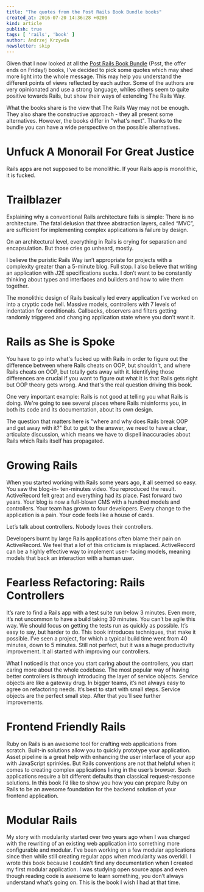 ```yaml
---
title: "The quotes from the Post Rails Book Bundle books"
created_at: 2016-07-20 14:36:28 +0200
kind: article
publish: true
tags: [ 'rails', 'book' ]
author: Andrzej Krzywda
newsletter: skip
---
```


Given that I now looked at all the [Post Rails Book Bundle](http://www.railsbookbundle.com) (Psst, the offer ends on Friday!) books, I've decided to pick some quotes which may shed more light into the whole message. This may help you understand the different points of views reflected by each author. 
Some of the authors are very opinionated and use a strong language, whiles others seem to quite positive towards Rails, but show their ways of extending The Rails Way.

What the books share is the view that The Rails Way may not be enough. They also share the constructive approach - they all present some alternatives.
However, the books differ in "what's next". Thanks to the bundle you can have a wide perspective on the possible alternatives.

<!-- more -->



Unfuck A Monorail For Great Justice
================

Rails apps are not supposed to be monolithic. If your Rails app is monolithic, it is fucked.



Trailblazer
=========

Explaining why a conventional Rails architecture fails is simple: There is no architecture.
The fatal delusion that three abstraction layers, called “MVC”, are sufficient for implementing complex applications is failure by design.

On an architectural level, everything in Rails is crying for separation and encapsulation. But those cries go unheard, mostly.

I believe the puristic Rails Way isn’t appropriate for projects with a complexity greater than a 5-minute blog. Full stop. I also believe that writing an application with J2E specifications sucks. I don’t want to be constantly thinking about types and interfaces and builders and how to wire them together.

The monolithic design of Rails basically led every application I’ve worked on into a cryptic code hell. Massive models, controllers with 7 levels of indentation for conditionals. Callbacks, observers and filters getting randomly triggered and changing application state where you don’t want it.


Rails as She is Spoke
=========

You have to go into what's fucked up with Rails in order to figure out the difference between where Rails cheats on OOP, but shouldn't, and where Rails cheats on OOP, but totally gets away with it. Identifying those differences are crucial if you want to figure out what it is that Rails gets right but OOP theory gets wrong. And that's the real question driving this book.

One very important example: Rails is not good at telling you what Rails is doing. We're going to see several places where Rails misinforms you, in both its code and its documentation, about its own design.

The question that matters here is "where and why does Rails break OOP and get away with it?" But to get to the answer, we need to have a clear, articulate discussion, which means we have to dispell inaccuracies about Rails which Rails itself has propagated.


Growing Rails
=============

When you started working with Rails some years ago, it all seemed so easy. You saw the blog-in- ten-minutes video. You reproduced the result. ActiveRecord felt great and everything had its place.
Fast forward two years. Your blog is now a full-blown CMS with a hundred models and controllers. Your team has grown to four developers. Every change to the application is a pain. Your code feels like a house of cards.

Let’s talk about controllers. Nobody loves their controllers.

Developers burnt by large Rails applications often blame their pain on ActiveRecord. We feel that a lof of this criticism is misplaced. ActiveRecord can be a highly effective way to implement user- facing models, meaning models that back an interaction with a human user.


Fearless Refactoring: Rails Controllers
==================

It’s rare to find a Rails app with a test suite run below 3 minutes. Even more, it’s not uncommon to have a build taking 30 minutes. You can’t be agile this way. We should focus on getting the tests run as quickly as possible. It’s easy to say, but harder to do. This book introduces techniques, that make it possible. I’ve seen a project, for which a typical build time went from 40 minutes, down to 5 minutes. Still not perfect, but it was a huge productivity improvement. It all started with improving our controllers.

What I noticed is that once you start caring about the controllers, you start caring more about the whole codebase. The most popular way of having better controllers is through introducing the layer of service objects.
Service objects are like a gateway drug. In bigger teams, it’s not always easy to agree on refactoring needs. It’s best to start with small steps. Service objects are the perfect small step. After that you’ll see further improvements.

Frontend Friendly Rails
==================

Ruby on Rails is an awesome tool for crafting web applications from scratch. Built-in solutions allow you to quickly prototype your application. Asset pipeline is a great help with enhancing the user interface of your app with JavaScript sprinkles.
But Rails conventions are not that helpful when it comes to creating complex applications living in the user’s browser. Such applications require a bit different defaults than classical request-response solutions.
In this book I’d like to show you how you can prepare Ruby on Rails to be an awesome foundation for the backend solution of your frontend application.


Modular Rails
=============

My story with modularity started over two years ago when I was charged with the rewriting of an existing web application into something more configurable and modular. I’ve been working on a few modular applications since then while still creating regular apps when modularity was overkill.
I wrote this book because I couldn’t find any documentation when I created my first modular application. I was studying open source apps and even though reading code is awesome to learn something, you don’t always understand what’s going on. This is the book I wish I had at that time.


